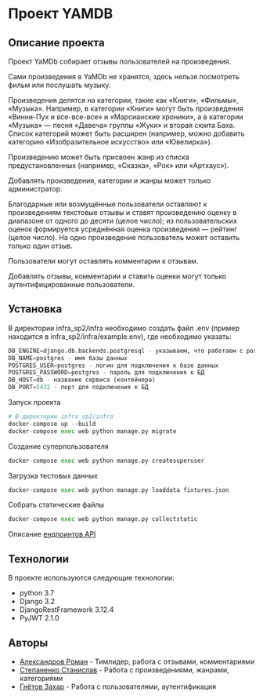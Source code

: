 # Проект YAMDB

## Описание проекта
Проект YaMDb собирает отзывы пользователей на произведения. 

Сами произведения в YaMDb не хранятся, здесь нельзя посмотреть фильм или 
послушать музыку.

Произведения делятся на категории, такие как «Книги», «Фильмы», «Музыка». 
Например, в категории «Книги» могут быть произведения «Винни-Пух и 
все-все-все» и «Марсианские хроники», а в категории «Музыка» — песня «Давеча» 
группы «Жуки» и вторая сюита Баха. Список категорий может быть расширен 
(например, можно добавить категорию «Изобразительное искусство» или «Ювелирка»).

Произведению может быть присвоен жанр из списка предустановленных (например, 
«Сказка», «Рок» или «Артхаус»).

Добавлять произведения, категории и жанры может только администратор.

Благодарные или возмущённые пользователи оставляют к произведениям текстовые 
отзывы и ставят произведению оценку в диапазоне от одного до десяти 
(целое число); из пользовательских оценок формируется усреднённая оценка 
произведения — рейтинг (целое число). На одно произведение пользователь может 
оставить только один отзыв.

Пользователи могут оставлять комментарии к отзывам.

Добавлять отзывы, комментарии и ставить оценки могут только 
аутентифицированные пользователи.

## Установка
В директории infra_sp2/infra необходимо создать файл .env (пример находится в infra_sp2/infra/example.env), где необходимо указать:
```python
DB_ENGINE=django.db.backends.postgresql - указываем, что работаем с postgresql
DB_NAME=postgres - имя базы данных
POSTGRES_USER=postgres - логин для подключения к базе данных
POSTGRES_PASSWORD=postgres - пароль для подключения к БД
DB_HOST=db - название сервиса (контейнера)
DB_PORT=5432 - порт для подключения к БД 
```

Запуск проекта
```python
# В директории infra_sp2/infra
docker-compose up --build
docker-compose exec web python manage.py migrate
```

Создание суперпользователя
```python
docker-compose exec web python manage.py createsuperuser
```

Загрузка тестовых данных
```python
docker-compose exec web python manage.py loaddata fixtures.json
```

Собрать статические файлы
```python
docker-compose exec web python manage.py collectstatic
```

Описание [ендпоинтов API](http://127.0.0.1:8000/redoc/)

## Технологии

В проекте используются следующие технологии:
- python 3.7
- Django 3.2
- DjangoRestFramework 3.12.4
- PyJWT 2.1.0


## Авторы
- [Александров Роман](https://t.me/gnome_black) - Тимлидер, работа с отзывами, комментариями
- [Степаненко Станислав](https://t.me/tme_zoom) - Работа с произведениями, жанрами, категориями
- [Гнётов Захар](https://t.me/sp1edh4ck) - Работа с пользователями, аутентификация
